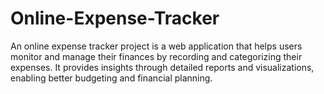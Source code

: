 # Online-Expense-Tracker
An online expense tracker project is a web application that helps users monitor and manage their finances by recording and categorizing their expenses. It provides insights through detailed reports and visualizations, enabling better budgeting and financial planning.
